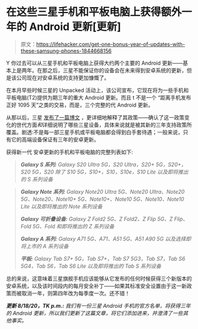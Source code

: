 # 在这些三星手机和平板电脑上获得额外一年的 Android 更新[更新]

> 原文：<https://lifehacker.com/get-one-bonus-year-of-updates-with-these-samsung-phones-1844668156>

Y 你过去可以从三星手机和平板电脑上获得大约两个主要的 Android 更新——基本上是两年。在那之后，三星不能保证你的设备会在未来得到安卓系统的更新，但是该公司现在对安卓系统的支持更加慷慨了。



在本月早些时候三星的 Unpacked 活动上，该公司宣布，它现在将为一些手机和平板电脑(T2)提供为期三年的重大 Android 更新。而且 t 不是一个 “距离手机发布正好 1095 天”之类的交易，而是，三个完整的代 Android 更新。

从那以后，三星 [发布了一篇博文](https://news.samsung.com/global/samsung-raises-the-bar-for-mobile-experience-innovation-committing-to-three-generations-of-android-os-upgrades) ，更详细地解释了其政策——确认了这一政策变化的世代方面*和*详细说明了哪些三星设备，具体来说就是被其新的三年支持政策所覆盖。剧透:不是每一部三星手机或平板电脑都会得到白手套待遇；一般来说，只有它的高端设备保证有三年的安卓更新。

获得新一代 安卓更新的手机和平板电脑的完整列表如下:

> ***Galaxy S 系列:** Galaxy S20 Ultra 5G，S20 Ultra，S20+ 5G，S20+，S20 5G，S20 除了 S10 5G，S10+，S10，S10e，S10 Lite 以及即将推出的 S 系列设备*

> ***Galaxy Note 系列:** Galaxy Note20 Ultra 5G、Note20 Ultra、Note20 5G、Note20、Note10+ 5G、Note10+、Note10 5G、Note10、Note10 Lite 以及即将推出的 Note 系列设备*
> 
> ***Galaxy 可折叠设备:** Galaxy Z Fold2 5G、Z Fold2、Z Flip 5G、Z Flip、Fold 5G、Fold 和即将推出的 Z 系列设备*
> 
> ***Galaxy A 系列:** Galaxy A71 5G、A71、A51 5G、A51 A90 5G 以及选择即将上市的 A 系列设备*
> 
> ***平板:** Galaxy Tab S7+ 5G，Tab S7+，Tab S7 5G3，Tab S7，Tab S6 5G4，Tab S6，Tab S6 Lite 以及即将推出的 Tab S 系列设备*

总的来说，这意味着三星旗舰手机应该能够从它发布的任何时候获得三个新版本的安卓系统，以及该时间段内的每月安全补丁——如果其标准安全设置由于这一新政策而被取消一年，则第四年改为每季度一次。还不错！

***更新 8/18/20，TK p.m.:** 我们有一份三星 Android 手机的官方名单，将获得三年的 Android 更新，所以我们更新了这篇文章，将它们添加进来，并澄清了一些其他事实。*